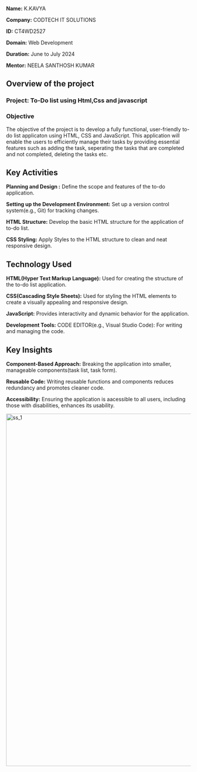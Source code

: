 **Name:** K.KAVYA

**Company:** CODTECH IT SOLUTIONS

**ID:** CT4WD2527

**Domain:** Web Development

**Duration:** June to July 2024 

**Mentor:** NEELA SANTHOSH KUMAR

## Overview of the project 

### Project: To-Do list using Html,Css and javascript
### Objective

The objective of the project is to develop a fully functional, user-friendly to-do list applicaton using HTML, CSS and JavaScript. This application will enable the users to efficiently manage their tasks by providing essential features such as adding the task, seperating the tasks that are completed and not completed, deleting the tasks etc.

## Key Activities
**Planning and Design :** Define the scope and features of the to-do application.

**Setting up the Development Environment:** Set up a version control system(e.g., Git) for tracking changes.

**HTML Structure:** Develop the basic HTML structure for the application of to-do list.

**CSS Styling:** Apply Styles to the HTML structure to clean and neat responsive design.

## Technology Used
**HTML(Hyper Text Markup Language):** Used for creating the structure of the to-do list application.

**CSS(Cascading Style Sheets):** Used for styling the HTML elements to create a visually appealing and responsive design.

**JavaScript:** Provides interactivity and dynamic behavior for the application.

**Development Tools:** CODE EDITOR(e.g., Visual Studio Code): For writing and managing the code.

## Key Insights

**Component-Based Approach:** Breaking the application into smaller, manageable components(task list, task form).

**Reusable Code:** Writing reusable functions and components reduces redundancy and promotes cleaner code.

**Accessibility:** Ensuring the application is aacessible to all users, including those with disabilities, enhances its usability.

<img width="960" alt="ss_1" src="https://github.com/Kavya-Kesani/CODTECH-Task1/assets/174758012/7a77721d-d67f-40e3-8db9-6889c3516f7a">


